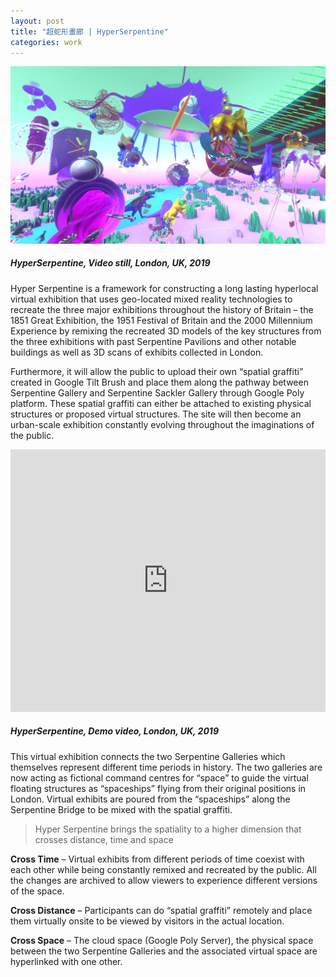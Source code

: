 ```yaml
---
layout: post
title: "超蛇形畫廊 | HyperSerpentine"
categories: work
---
```

![image alt](/assets/hyper-serpentine/2.jpg "HyperSerpentine, Video still, London, UK, 2019")
##### _HyperSerpentine, Video still, London, UK, 2019_

Hyper Serpentine is a framework for constructing a long lasting hyperlocal virtual exhibition that uses geo-located mixed reality technologies to recreate the three major exhibitions throughout the history of Britain – the 1851 Great Exhibition, the 1951 Festival of Britain and the 2000 Millennium Experience by remixing the recreated 3D models of the key structures from the three exhibitions with past Serpentine Pavilions and other notable buildings as well as 3D scans of exhibits collected in London. 

Furthermore, it will allow the public to upload their own “spatial graffiti” created in Google Tilt Brush and place them along the pathway between Serpentine Gallery and Serpentine Sackler Gallery through Google Poly platform. These spatial graffiti can either be attached to existing physical structures or proposed virtual structures. The site will then become an urban-scale exhibition constantly evolving throughout the imaginations of the public.

<iframe src="https://player.vimeo.com/video/319232605?color=fcabfc&amp;title=0&amp;byline=0&amp;portrait=0" width="100%" height="420" frameborder="0" allow="autoplay; fullscreen" allowfullscreen></iframe>

##### _HyperSerpentine, Demo video, London, UK, 2019_

This virtual exhibition connects the two Serpentine Galleries which themselves represent different time periods in history. The two galleries are now acting as fictional command centres for “space” to guide the virtual floating structures as “spaceships” flying from their original positions in London. Virtual exhibits are poured from the “spaceships” along the Serpentine Bridge to be mixed with the spatial graffiti.

>Hyper Serpentine brings the spatiality to a higher dimension that crosses distance, time and space

**Cross Time** – Virtual exhibits from different periods of time coexist with each other while being constantly remixed and recreated by the public. All the changes are archived to allow viewers to experience different versions of the space.

**Cross Distance** – Participants can do “spatial graffiti” remotely and place them virtually onsite to be viewed by visitors in the actual location. 

**Cross Space** – The cloud space (Google Poly Server), the physical space between the two Serpentine Galleries and the associated virtual space are hyperlinked with one other.

